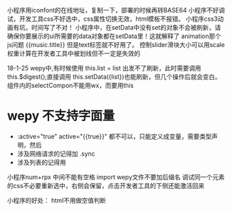 小程序用iconfont的在线地址，复制一下，部署的时候再转BASE64
小程序不好调试，开发工具css不好选中，css属性切换无效，html模板不报错。
小程序css3动画有坑，时间写了不对！
小程序中，在setData中没有set的对象不会被刷新，请确保你要展示的ui所需要的data对象都在setData里！这就解释了 animation那个js问题
<view class="{{['title',music.isHot&&'hot',music.isNew&&'new']}}">{{music.title}}</view> 但是text标签就不好用了。
控制slider滑块大小可以用scale
权重计算在开发者工具中被划线但不一定是失效的

18-1-25
wepy中,有时候使用 this.list = list 出发不了刷新，此时需要调用 this.$digest();直接调用 this.setData({list})也能刷新，但几个操作后就会变白。
组件内的selectCompon不能用wx，而要用this

# wepy 不支持字面量
- :active="true"  active="{{true}}"  都不可以，只能定义成变量，需要类型声明，然后       <steps :steps="steps"></steps>
- 涉及网络请求的记得加 .sync
- 涉及列表的记得用 <repeat for="{{grouplist.list}}" item="item">
                      <bookingIcon :appType.sync="item.appType"/>
                 </repeat>


小程序num+rpx 中间不能有空格
import wepy文件不要加后缀名
调试同一个元素的css不必要重新选中，右侧会保留，点击开发者工具的下侧还能激活回来

小程序的好处：  html不用做空值判断
